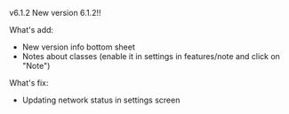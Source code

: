 v6.1.2
New version 6.1.2!!

What's add:

- New version info bottom sheet
- Notes about classes (enable it in settings in features/note and click on "Note")

What's fix:

- Updating network status in settings screen
  